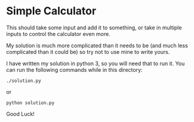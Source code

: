 
# Simple Calculator

This should take some input and add it to something, or take in multiple inputs to control the calculator even more.

My solution is much more complicated than it needs to be (and much less complicated than it could be) so try not to use mine to write yours.

I have written my solution in python 3, so you will need that to run it. You can run the following commands while in this directory:

    ./solution.py

or

    python solution.py

Good Luck!
